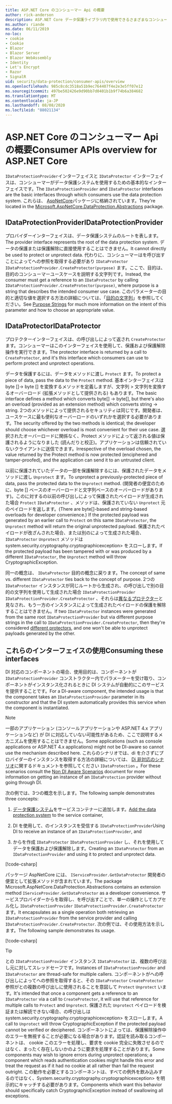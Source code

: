 ```yaml
---
title: ASP.NET Core のコンシューマー Api の概要
author: rick-anderson
description: ASP.NET Core データ保護ライブラリ内で使用できるさまざまなコンシューマー Api の簡単な概要を説明します。
ms.author: riande
ms.date: 06/11/2019
no-loc:
- cookie
- Cookie
- Blazor
- Blazor Server
- Blazor WebAssembly
- Identity
- Let's Encrypt
- Razor
- SignalR
uid: security/data-protection/consumer-apis/overview
ms.openlocfilehash: 985c8cdc3518a51b9ec764407f4e2e3e5ff07e12
ms.sourcegitcommit: 497be502426e9d90bb7d0401b1b9f74b6a384682
ms.translationtype: MT
ms.contentlocale: ja-JP
ms.lasthandoff: 08/08/2020
ms.locfileid: "88021134"
---
```

# <a name="consumer-apis-overview-for-aspnet-core"></a><span data-ttu-id="ddb0c-103">ASP.NET Core のコンシューマー Api の概要</span><span class="sxs-lookup"><span data-stu-id="ddb0c-103">Consumer APIs overview for ASP.NET Core</span></span>

<span data-ttu-id="ddb0c-104">`IDataProtectionProvider`インターフェイスと `IDataProtector` インターフェイスは、コンシューマーがデータ保護システムを使用するための基本的なインターフェイスです。</span><span class="sxs-lookup"><span data-stu-id="ddb0c-104">The `IDataProtectionProvider` and `IDataProtector` interfaces are the basic interfaces through which consumers use the data protection system.</span></span> <span data-ttu-id="ddb0c-105">これらは、 [AspNetCore](https://www.nuget.org/packages/Microsoft.AspNetCore.DataProtection.Abstractions/)パッケージに格納されています。</span><span class="sxs-lookup"><span data-stu-id="ddb0c-105">They're located in the [Microsoft.AspNetCore.DataProtection.Abstractions](https://www.nuget.org/packages/Microsoft.AspNetCore.DataProtection.Abstractions/) package.</span></span>

## <a name="idataprotectionprovider"></a><span data-ttu-id="ddb0c-106">IDataProtectionProvider</span><span class="sxs-lookup"><span data-stu-id="ddb0c-106">IDataProtectionProvider</span></span>

<span data-ttu-id="ddb0c-107">プロバイダーインターフェイスは、データ保護システムのルートを表します。</span><span class="sxs-lookup"><span data-stu-id="ddb0c-107">The provider interface represents the root of the data protection system.</span></span> <span data-ttu-id="ddb0c-108">データの保護または保護解除に直接使用することはできません。</span><span class="sxs-lookup"><span data-stu-id="ddb0c-108">It cannot directly be used to protect or unprotect data.</span></span> <span data-ttu-id="ddb0c-109">代わりに、コンシューマーはを呼び出すことによってへの参照を取得する必要があり `IDataProtector` `IDataProtectionProvider.CreateProtector(purpose)` ます。ここで、目的は、目的のコンシューマーユースケースを説明する文字列です。</span><span class="sxs-lookup"><span data-stu-id="ddb0c-109">Instead, the consumer must get a reference to an `IDataProtector` by calling `IDataProtectionProvider.CreateProtector(purpose)`, where purpose is a string that describes the intended consumer use case.</span></span> <span data-ttu-id="ddb0c-110">このパラメーターの目的と適切な値を選択する方法の詳細については、「[目的の文字列](xref:security/data-protection/consumer-apis/purpose-strings)」を参照してください。</span><span class="sxs-lookup"><span data-stu-id="ddb0c-110">See [Purpose Strings](xref:security/data-protection/consumer-apis/purpose-strings) for much more information on the intent of this parameter and how to choose an appropriate value.</span></span>

## <a name="idataprotector"></a><span data-ttu-id="ddb0c-111">IDataProtector</span><span class="sxs-lookup"><span data-stu-id="ddb0c-111">IDataProtector</span></span>

<span data-ttu-id="ddb0c-112">プロテクターインターフェイスは、の呼び出しによって返され `CreateProtector` ます。コンシューマーはこのインターフェイスを使用して、保護および保護解除操作を実行できます。</span><span class="sxs-lookup"><span data-stu-id="ddb0c-112">The protector interface is returned by a call to `CreateProtector`, and it's this interface which consumers can use to perform protect and unprotect operations.</span></span>

<span data-ttu-id="ddb0c-113">データを保護するには、データをメソッドに渡し `Protect` ます。</span><span class="sxs-lookup"><span data-stu-id="ddb0c-113">To protect a piece of data, pass the data to the `Protect` method.</span></span> <span data-ttu-id="ddb0c-114">基本インターフェイスは byte []-> byte [] を変換するメソッドを定義しますが、文字列 > 文字列を変換するオーバーロード (拡張メソッドとして提供される) もあります。</span><span class="sxs-lookup"><span data-stu-id="ddb0c-114">The basic interface defines a method which converts byte[] -> byte[], but there's also an overload (provided as an extension method) which converts string -> string.</span></span> <span data-ttu-id="ddb0c-115">2つのメソッドによって提供されるセキュリティは同じです。開発者は、ユースケースに最も便利なオーバーロードのいずれかを選択する必要があります。</span><span class="sxs-lookup"><span data-stu-id="ddb0c-115">The security offered by the two methods is identical; the developer should choose whichever overload is most convenient for their use case.</span></span> <span data-ttu-id="ddb0c-116">選択されたオーバーロードに関係なく、Protect メソッドによって返される値は保護されるようになりました (読んだりと校正)。アプリケーションは信頼されていないクライアントに送信できます。</span><span class="sxs-lookup"><span data-stu-id="ddb0c-116">Irrespective of the overload chosen, the value returned by the Protect method is now protected (enciphered and tamper-proofed), and the application can send it to an untrusted client.</span></span>

<span data-ttu-id="ddb0c-117">以前に保護されていたデータの一部を保護解除するには、保護されたデータをメソッドに渡し `Unprotect` ます。</span><span class="sxs-lookup"><span data-stu-id="ddb0c-117">To unprotect a previously-protected piece of data, pass the protected data to the `Unprotect` method.</span></span> <span data-ttu-id="ddb0c-118">(開発者の便宜のために、byte [] ベースのオーバーロードと文字列ベースのオーバーロードがあります)。このに対するの以前の呼び出しによって保護されたペイロードが生成された場合 `Protect` `IDataProtector` 、メソッドは、保護されていない `Unprotect` 元のペイロードを返します。</span><span class="sxs-lookup"><span data-stu-id="ddb0c-118">(There are byte[]-based and string-based overloads for developer convenience.) If the protected payload was generated by an earlier call to `Protect` on this same `IDataProtector`, the `Unprotect` method will return the original unprotected payload.</span></span> <span data-ttu-id="ddb0c-119">保護されたペイロードが改ざんされた場合、または別のによって生成された場合、 `IDataProtector` `Unprotect` メソッドは system.security.cryptography.cryptographicexception> をスローします。</span><span class="sxs-lookup"><span data-stu-id="ddb0c-119">If the protected payload has been tampered with or was produced by a different `IDataProtector`, the `Unprotect` method will throw CryptographicException.</span></span>

<span data-ttu-id="ddb0c-120">同一の概念は、 `IDataProtector` 目的の概念に戻ります。</span><span class="sxs-lookup"><span data-stu-id="ddb0c-120">The concept of same vs. different `IDataProtector` ties back to the concept of purpose.</span></span> <span data-ttu-id="ddb0c-121">2つの `IDataProtector` インスタンスが同じルートから生成され、の呼び出しで別の目的の文字列を使用して生成された場合 `IDataProtectionProvider` `IDataProtectionProvider.CreateProtector` 、それらは[異なるプロテクター](xref:security/data-protection/consumer-apis/purpose-strings)と見なされ、もう一方のインスタンスによって生成されたペイロードの保護を解除することはできません。</span><span class="sxs-lookup"><span data-stu-id="ddb0c-121">If two `IDataProtector` instances were generated from the same root `IDataProtectionProvider` but via different purpose strings in the call to `IDataProtectionProvider.CreateProtector`, then they're considered [different protectors](xref:security/data-protection/consumer-apis/purpose-strings), and one won't be able to unprotect payloads generated by the other.</span></span>

## <a name="consuming-these-interfaces"></a><span data-ttu-id="ddb0c-122">これらのインターフェイスの使用</span><span class="sxs-lookup"><span data-stu-id="ddb0c-122">Consuming these interfaces</span></span>

<span data-ttu-id="ddb0c-123">DI 対応のコンポーネントの場合、使用目的は、コンポーネントが `IDataProtectionProvider` コンストラクター内でパラメーターを受け取り、コンポーネントがインスタンス化されるときに DI システムが自動的にこのサービスを提供することです。</span><span class="sxs-lookup"><span data-stu-id="ddb0c-123">For a DI-aware component, the intended usage is that the component takes an `IDataProtectionProvider` parameter in its constructor and that the DI system automatically provides this service when the component is instantiated.</span></span>

> [!NOTE]
> <span data-ttu-id="ddb0c-124">一部のアプリケーション (コンソールアプリケーションや ASP.NET 4.x アプリケーションなど) が DI に対応していない可能性があるため、ここで説明するメカニズムを使用することはできません。</span><span class="sxs-lookup"><span data-stu-id="ddb0c-124">Some applications (such as console applications or ASP.NET 4.x applications) might not be DI-aware so cannot use the mechanism described here.</span></span> <span data-ttu-id="ddb0c-125">これらのシナリオでは、di を介さずにプロバイダーのインスタンスを取得する方法の詳細については、 [Di 非対応のシナリオ](xref:security/data-protection/configuration/non-di-scenarios)に関するドキュメントを参照してください `IDataProtection` 。</span><span class="sxs-lookup"><span data-stu-id="ddb0c-125">For these scenarios consult the [Non DI Aware Scenarios](xref:security/data-protection/configuration/non-di-scenarios) document for more information on getting an instance of an `IDataProtection` provider without going through DI.</span></span>

<span data-ttu-id="ddb0c-126">次の例では、3つの概念を示します。</span><span class="sxs-lookup"><span data-stu-id="ddb0c-126">The following sample demonstrates three concepts:</span></span>

1. <span data-ttu-id="ddb0c-127">[データ保護システム](xref:security/data-protection/configuration/overview)をサービスコンテナーに追加します。</span><span class="sxs-lookup"><span data-stu-id="ddb0c-127">[Add the data protection system](xref:security/data-protection/configuration/overview) to the service container,</span></span>

2. <span data-ttu-id="ddb0c-128">DI を使用して、のインスタンスを受信する `IDataProtectionProvider`</span><span class="sxs-lookup"><span data-stu-id="ddb0c-128">Using DI to receive an instance of an `IDataProtectionProvider`, and</span></span>

3. <span data-ttu-id="ddb0c-129">からを作成 `IDataProtector` `IDataProtectionProvider` し、それを使用してデータを保護および保護解除します。</span><span class="sxs-lookup"><span data-stu-id="ddb0c-129">Creating an `IDataProtector` from an `IDataProtectionProvider` and using it to protect and unprotect data.</span></span>

[!code-csharp[](../using-data-protection/samples/protectunprotect.cs?highlight=26,34,35,36,37,38,39,40)]

<span data-ttu-id="ddb0c-130">パッケージ AspNetCore には、 `IServiceProvider.GetDataProtector` 開発者の便宜として拡張メソッドが含まれています。</span><span class="sxs-lookup"><span data-stu-id="ddb0c-130">The package Microsoft.AspNetCore.DataProtection.Abstractions contains an extension method `IServiceProvider.GetDataProtector` as a developer convenience.</span></span> <span data-ttu-id="ddb0c-131">サービスプロバイダーからを取得し、を呼び出すことで、単一の操作としてカプセル化し `IDataProtectionProvider` `IDataProtectionProvider.CreateProtector` ます。</span><span class="sxs-lookup"><span data-stu-id="ddb0c-131">It encapsulates as a single operation both retrieving an `IDataProtectionProvider` from the service provider and calling `IDataProtectionProvider.CreateProtector`.</span></span> <span data-ttu-id="ddb0c-132">次の例では、その使用方法を示します。</span><span class="sxs-lookup"><span data-stu-id="ddb0c-132">The following sample demonstrates its usage.</span></span>

[!code-csharp[](./overview/samples/getdataprotector.cs?highlight=15)]

>[!TIP]
> <span data-ttu-id="ddb0c-133">との `IDataProtectionProvider` インスタンス `IDataProtector` は、複数の呼び出し元に対してスレッドセーフです。</span><span class="sxs-lookup"><span data-stu-id="ddb0c-133">Instances of `IDataProtectionProvider` and `IDataProtector` are thread-safe for multiple callers.</span></span> <span data-ttu-id="ddb0c-134">コンポーネントがへの呼び出しによってへの参照を取得すると、その `IDataProtector` `CreateProtector` 参照がとの複数の呼び出しに使用されることを意図して `Protect` `Unprotect` います。</span><span class="sxs-lookup"><span data-stu-id="ddb0c-134">It's intended that once a component gets a reference to an `IDataProtector` via a call to `CreateProtector`, it will use that reference for multiple calls to `Protect` and `Unprotect`.</span></span> <span data-ttu-id="ddb0c-135">保護された `Unprotect` ペイロードを検証または解読できない場合、の呼び出しは system.security.cryptography.cryptographicexception> をスローします。</span><span class="sxs-lookup"><span data-stu-id="ddb0c-135">A call to `Unprotect` will throw CryptographicException if the protected payload cannot be verified or deciphered.</span></span> <span data-ttu-id="ddb0c-136">コンポーネントによっては、保護解除操作中のエラーを無視することが必要になる場合があります。認証を読み取るコンポーネントは、 cookie このエラーを処理し、要求を cookie 完全に失敗させるのではなく、まったく存在しないかのように要求を処理することがあります。</span><span class="sxs-lookup"><span data-stu-id="ddb0c-136">Some components may wish to ignore errors during unprotect operations; a component which reads authentication cookies might handle this error and treat the request as if it had no cookie at all rather than fail the request outright.</span></span> <span data-ttu-id="ddb0c-137">この動作を必要とするコンポーネントは、すべての例外を飲み込みするのではなく、System.security.cryptography.cryptographicexception> を明示的にキャッチする必要があります。</span><span class="sxs-lookup"><span data-stu-id="ddb0c-137">Components which want this behavior should specifically catch CryptographicException instead of swallowing all exceptions.</span></span>
